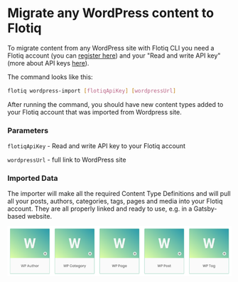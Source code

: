 # Migrate any WordPress content to Flotiq

To migrate content from any WordPress site with Flotiq CLI you need a Flotiq account (you can [register here](http://editor.flotiq.com/register.html)) and your "Read and write API key" (more about API keys [here](../API/index.md)).

The command looks like this:

```bash
flotiq wordpress-import [flotiqApiKey] [wordpressUrl]
```

After running the command, you should have new content types added to your Flotiq account that was imported from Wordpress site.

### Parameters

`flotiqApiKey` - Read and write API key to your Flotiq account

`wordpressUrl` - full link to WordPress site

### Imported Data

The importer will make all the required Content Type Definitions and will pull all your posts, authors, categories, tags, pages and media into your Flotiq account. They are all properly linked and ready to use, e.g. in a Gatsby-based website. 

![](images/wordpress-content-types.png)